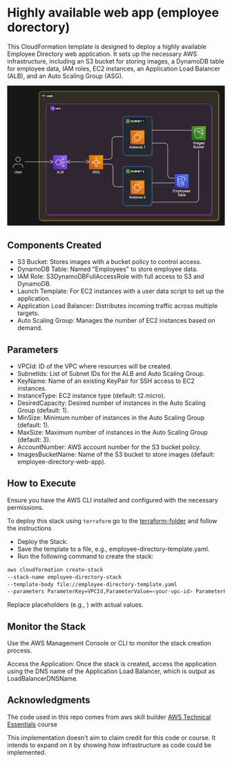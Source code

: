 # Highly available web app (employee dorectory)

This CloudFormation template is designed to deploy a highly available Employee Directory web application. It sets up the necessary AWS infrastructure, including an S3 bucket for storing images, a DynamoDB table for employee data, IAM roles, EC2 instances, an Application Load Balancer (ALB), and an Auto Scaling Group (ASG).

![architecture-diagram](img/architecture.png)

## Components Created

- S3 Bucket: Stores images with a bucket policy to control access.
- DynamoDB Table: Named "Employees" to store employee data.
- IAM Role: S3DynamoDBFullAccessRole with full access to S3 and DynamoDB.
- Launch Template: For EC2 instances with a user data script to set up the application.
- Application Load Balancer: Distributes incoming traffic across multiple targets.
- Auto Scaling Group: Manages the number of EC2 instances based on demand.

## Parameters

- VPCId: ID of the VPC where resources will be created.
- SubnetIds: List of Subnet IDs for the ALB and Auto Scaling Group.
- KeyName: Name of an existing KeyPair for SSH access to EC2 instances.
- InstanceType: EC2 instance type (default: t2.micro).
- DesiredCapacity: Desired number of instances in the Auto Scaling Group (default: 1).
- MinSize: Minimum number of instances in the Auto Scaling Group (default: 1).
- MaxSize: Maximum number of instances in the Auto Scaling Group (default: 3).
- AccountNumber: AWS account number for the S3 bucket policy.
- ImagesBucketName: Name of the S3 bucket to store images (default: employee-directory-web-app).

## How to Execute

Ensure you have the AWS CLI installed and configured with the necessary permissions.

To deploy this stack using `terraform` go to the [terraform-folder](./terraform) and follow the instructions

- Deploy the Stack:
- Save the template to a file, e.g., employee-directory-template.yaml.
- Run the following command to create the stack:

```bash
aws cloudformation create-stack 
--stack-name employee-directory-stack 
--template-body file://employee-directory-template.yaml 
--parameters ParameterKey=VPCId,ParameterValue=<your-vpc-id> ParameterKey=SubnetIds,ParameterValue=<your-subnet-ids> ParameterKey=KeyName,ParameterValue=<your-key-name> ParameterKey=InstanceType,ParameterValue=<your-instance-type> ParameterKey=DesiredCapacity,ParameterValue=<desired-capacity> ParameterKey=MinSize,ParameterValue=<min-size> ParameterKey=MaxSize,ParameterValue=<max-size> ParameterKey=AccountNumber,ParameterValue=<your-account-number> ParameterKey=ImagesBucketName,ParameterValue=<your-bucket-name>
```

Replace placeholders (e.g., <your-vpc-id>) with actual values.

## Monitor the Stack

Use the AWS Management Console or CLI to monitor the stack creation process.

Access the Application: Once the stack is created, access the application using the DNS name of the Application Load Balancer, which is output as LoadBalancerDNSName.

## Acknowledgments

The code used in this repo comes from aws skill builder [AWS Technical Essentials](https://aws.amazon.com/training/classroom/aws-technical-essentials/) course

This implementation doesn't aim to claim credit for this code or course. It intends to expand on it by showing how infrastructure as code could be implemented.
